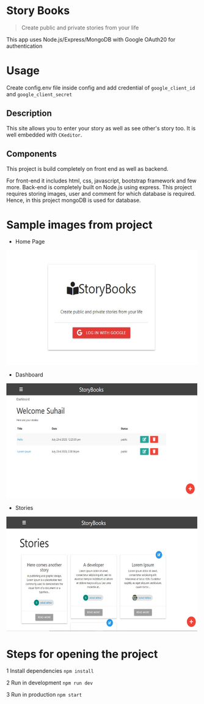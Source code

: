 # Story Books

> Create public and private stories from your life

This app uses Node.js/Express/MongoDB with Google OAuth20 for authentication

# Usage

Create config.env file inside config and add credential of `google_client_id` and `google_client_secret`

## Description

This site allows you to enter your story as well as see other's story too. It is well embedded with `CKeditor`.

## Components

This project is build completely on front end as well as
backend. 

For front-end it includes html, css, javascript,
bootstrap framework and few more. Back-end is completely
built on Node.js using express. This project requires storing
images, user and comment for which database is required. Hence,
in this project mongoDB is used for database.

# Sample images from project

- Home Page

<img src="https://raw.githubusercontent.com/suhailakhtar039/StoryBooks/master/Images/pic1.JPG?raw=true" title="home page" height=300px width=500px>

- Dashboard

<img src="https://raw.githubusercontent.com/suhailakhtar039/StoryBooks/master/Images/pic2.JPG?raw=true" title="Dashboard" height=300px width=500px>

- Stories

<img src="https://raw.githubusercontent.com/suhailakhtar039/StoryBooks/master/Images/pic3.JPG?raw=true" title="Stories" height=300px width=500px>

# Steps for opening the project

1 Install dependencies
`npm install`

2 Run in development
`npm run dev`

3 Run in production
`npm start`
